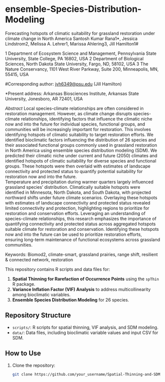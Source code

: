 # ensemble-Species-Distribution-Modeling
Forecasting hotspots of climatic suitability for grassland restoration under climate change in North America
Santosh Kumar Rana1*, Jessica Lindstrom2, Melissa A. Lehrer1, Marissa Ahlering3, Jill Hamilton1#

1 Department of Ecosystem Science and Management, Pennsylvania State University, State College, PA 16802, USA
2 Department of Biological Sciences, North Dakota State University, Fargo, ND, 58102, USA
3 The Nature Conservancy, 1101 West River Parkway, Suite 200, Minneapolis, MN, 55415, USA


#Corresponding author: jvh6349@psu.edu (Jill Hamilton)

*Present address: Arkansas Biosciences Institute, Arkansas State University, Jonesboro, AR 72401, USA

_Abstract_ 
Local species-climate relationships are often considered in restoration management. However, as climate change disrupts species-climate relationships, identifying factors that influence the climatic niche now and into the future for individual species, functional groups, and communities will be increasingly important for restoration. This involves identifying hotspots of climatic suitability to target restoration efforts.
We identified bioclimatic factors influencing the distribution of 26 species and their associated functional groups commonly used in grassland restoration in North America using ensemble species distribution modeling (SDM). We predicted their climatic niche under current and future (2050) climates and identified hotspots of climatic suitability for diverse species and functional groups. These hotspots were then overlaid with estimates of landscape connectivity and protected status to quantify potential suitability for restoration now and into the future.  
Temperature and precipitation during warmer quarters largely influenced grassland species’ distribution. Climatically suitable hotspots were identified in Minnesota, North Dakota, and South Dakota, with projected northward shifts under future climate scenarios. Overlaying these hotspots with estimates of landscape connectivity and protected status revealed limited connectivity and protection, highlighting regions to prioritize for restoration and conservation efforts.
Leveraging an understanding of species-climate relationships, this research emphasizes the importance of quantifying connectivity and protected status across aggregated hotspots suitable climate for restoration and conservation. Identifying these hotspots now and into the future can be used to prioritize restoration efforts, ensuring long-term maintenance of functional ecosystems across grassland communities.

Keywords: Biomod2, climate-smart, grassland prairies, range shift, resilient & connected network, restoration 




This repository contains R scripts and data files for:
1. **Spatial Thinning for Rarefaction of Occurrence Points** using the `spThin` R package.
2. **Variance Inflation Factor (VIF) Analysis** to address multicollinearity among bioclimatic variables.
3. **Ensemble Species Distribution Modeling** for 26 species.

## Repository Structure
- `scripts/`: R scripts for spatial thinning, VIF analysis, and SDM modeling.
- `data/`: Data files, including bioclimatic variable values and input CSV for SDM.

## How to Use
1. Clone the repository:
   ```bash
   git clone https://github.com/your_username/Spatial-Thinning-and-SDM.git

